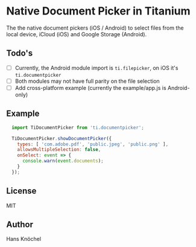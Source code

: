 # Native Document Picker in Titanium

The the native document pickers (iOS / Android) to select files from the local device, iCloud (iOS) and Google Storage (Android).

## Todo's

- [ ] Currently, the Android module import is `ti.filepicker`, on iOS it's `ti.documentpicker`
- [ ] Both modules may not have full parity on the file selection
- [ ] Add cross-platform example (currently the example/app.js is Android-only) 

## Example

```js
  import TiDocumentPicker from 'ti.documentpicker';

  TiDocumentPicker.showDocumentPicker({
    types: [ 'com.adobe.pdf', 'public.jpeg', 'public.png' ],
    allowsMultipleSelection: false,
    onSelect: event => {
      console.warn(event.documents);
    }
  });
```

## License

MIT

## Author

Hans Knöchel
